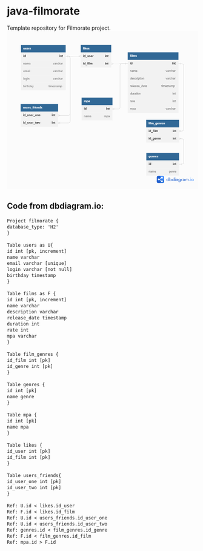 # java-filmorate
Template repository for Filmorate project.
![diagram](https://github.com/EvgenyBelykh/java-filmorate/blob/main/filmorate%20(6).png)

## Code from dbdiagram.io:



  ``` 
  Project filmorate {
  database_type: 'H2'
}

Table users as U{
  id int [pk, increment]
  name varchar
  email varchar [unique]
  login varchar [not null]
  birthday timestamp
}

Table films as F {
  id int [pk, increment]
  name varchar
  description varchar
  release_date timestamp
  duration int
  rate int
  mpa varchar
}
  
Table film_genres {
  id_film int [pk]
  id_genre int [pk]
}

Table genres {
  id int [pk]
  name genre
}

Table mpa {
  id int [pk]
  name mpa
}

Table likes {
  id_user int [pk]
  id_film int [pk]
}

Table users_friends{
  id_user_one int [pk]
  id_user_two int [pk]
}

Ref: U.id < likes.id_user
Ref: F.id < likes.id_film
Ref: U.id < users_friends.id_user_one
Ref: U.id < users_friends.id_user_two
Ref: genres.id < film_genres.id_genre
Ref: F.id < film_genres.id_film
Ref: mpa.id > F.id
   ```
